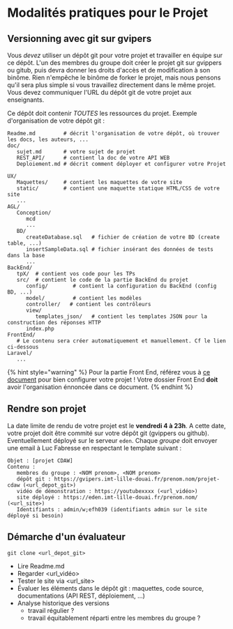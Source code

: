 # Modalités pratiques pour le Projet

## Versionning avec git sur gvipers

Vous *devez* utiliser un dépôt git pour votre projet et travailler en équipe sur ce dépôt.
L'un des membres du groupe doit créer le projet git sur gvippers ou gitub, puis devra donner les droits d'accès et de modification à son binôme. Rien n'empêche le binôme de forker le projet, mais nous pensons qu'il sera plus simple si vous travaillez directement dans le même projet.
Vous devez communiquer l'URL du dépôt git de votre projet aux enseignants.

Ce dépôt doit contenir *TOUTES* les ressources du projet. Exemple d'organisation de votre dépôt git :

```
Readme.md         # décrit l'organisation de votre dépôt, où trouver les docs, les auteurs, ...
doc/
   sujet.md       # votre sujet de projet
   REST_API/      # contient la doc de votre API WEB
   Deploiement.md # décrit comment déployer et configurer votre Projet

UX/
   Maquettes/     # contient les maquettes de votre site
   static/        # contient une maquette statique HTML/CSS de votre site
   ...
AGL/
   Conception/
      mcd
      ...
   BD/
      createDatabase.sql   # fichier de création de votre BD (create table, ...)
      insertSampleData.sql # fichier insérant des données de tests dans la base
      ...
BackEnd/
   tpX/  # contient vos code pour les TPs
   src/  # contient le code de la partie BackEnd du projet
      config/        # contient la configuration du BackEnd (config BD, ...)
      model/         # contient les modèles
      controller/   # contient les contrôleurs
      view/
         templates_json/   # contient les templates JSON pour la construction des réponses HTTP
      index.php
FrontEnd/
   # Le contenu sera créer automatiquement et manuellement. Cf le lien ci-dessous
Laravel/
   ...
```

{% hint style="warning" %}
Pour la partie Front End, référez vous à [ce document](../FrontEnd/TP/setup.md) pour bien configurer votre projet ! Votre dossier Front End **doit** avoir l'organisation énnoncée dans ce document.
{% endhint %}

## Rendre son projet

La date limite de rendu de votre projet est le **vendredi 4 à 23h**.
A cette date, votre projet doit être commité sur votre dépôt git (gvippers ou github).
Eventuellement déployé sur le serveur `eden`.
Chaque *groupe* doit envoyer une email à Luc Fabresse en respectant le template suivant :

```
Objet : [projet CDAW]
Contenu :
   membres du groupe : <NOM prenom>, <NOM prenom>
   dépôt git : https://gvipers.imt-lille-douai.fr/prenom.nom/projet-cdaw (<url_depot_git>)
   vidéo de démonstration : https://youtubexxxx (<url_vidéo>)
   site déployé : https://eden.imt-lille-douai.fr/prenom.nom/ (<url_site>)
   Identifiants : admin/w;efh039 (identifiants admin sur le site déployé si besoin)

```

## Démarche d'un évaluateur

```
git clone <url_depot_git>
```

* Lire Readme.md
* Regarder <url_vidéo>
* Tester le site via <url_site>
* Évaluer les éléments dans le dépôt git : maquettes, code source, documentations (API REST, déploiement, ...)
* Analyse historique des versions
   - travail régulier ?
   - travail équitablement réparti entre les membres du groupe ?


